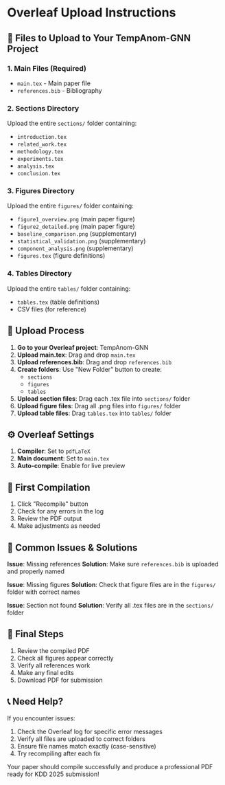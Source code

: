 # Overleaf Upload Instructions

## 📁 Files to Upload to Your TempAnom-GNN Project

### 1. Main Files (Required)
- `main.tex` - Main paper file
- `references.bib` - Bibliography

### 2. Sections Directory
Upload the entire `sections/` folder containing:
- `introduction.tex`
- `related_work.tex`
- `methodology.tex`
- `experiments.tex`
- `analysis.tex`
- `conclusion.tex`

### 3. Figures Directory
Upload the entire `figures/` folder containing:
- `figure1_overview.png` (main paper figure)
- `figure2_detailed.png` (main paper figure)
- `baseline_comparison.png` (supplementary)
- `statistical_validation.png` (supplementary)
- `component_analysis.png` (supplementary)
- `figures.tex` (figure definitions)

### 4. Tables Directory
Upload the entire `tables/` folder containing:
- `tables.tex` (table definitions)
- CSV files (for reference)

## 🚀 Upload Process

1. **Go to your Overleaf project**: TempAnom-GNN
2. **Upload main.tex**: Drag and drop `main.tex`
3. **Upload references.bib**: Drag and drop `references.bib`
4. **Create folders**: Use "New Folder" button to create:
   - `sections`
   - `figures`
   - `tables`
5. **Upload section files**: Drag each .tex file into `sections/` folder
6. **Upload figure files**: Drag all .png files into `figures/` folder
7. **Upload table files**: Drag `tables.tex` into `tables/` folder

## ⚙️ Overleaf Settings

1. **Compiler**: Set to `pdfLaTeX`
2. **Main document**: Set to `main.tex`
3. **Auto-compile**: Enable for live preview

## 🔧 First Compilation

1. Click "Recompile" button
2. Check for any errors in the log
3. Review the PDF output
4. Make adjustments as needed

## 📝 Common Issues & Solutions

**Issue**: Missing references
**Solution**: Make sure `references.bib` is uploaded and properly named

**Issue**: Missing figures
**Solution**: Check that figure files are in the `figures/` folder with correct names

**Issue**: Section not found
**Solution**: Verify all .tex files are in the `sections/` folder

## 🎯 Final Steps

1. Review the compiled PDF
2. Check all figures appear correctly
3. Verify all references work
4. Make any final edits
5. Download PDF for submission

## 📞 Need Help?

If you encounter issues:
1. Check the Overleaf log for specific error messages
2. Verify all files are uploaded to correct folders
3. Ensure file names match exactly (case-sensitive)
4. Try recompiling after each fix

Your paper should compile successfully and produce a professional PDF ready for KDD 2025 submission!
